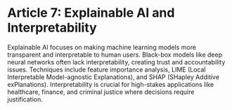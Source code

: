 # Article 7: Explainable AI and Interpretability

Explainable AI focuses on making machine learning models more transparent and interpretable to human users. Black-box models like deep neural networks often lack interpretability, creating trust and accountability issues. Techniques include feature importance analysis, LIME (Local Interpretable Model-agnostic Explanations), and SHAP (SHapley Additive exPlanations). Interpretability is crucial for high-stakes applications like healthcare, finance, and criminal justice where decisions require justification.
